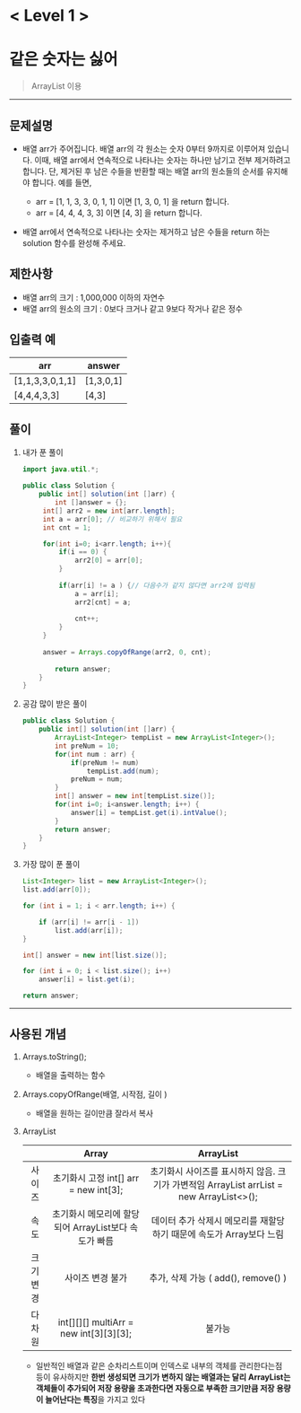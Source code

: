

# < Level 1 > 

# 같은 숫자는 싫어   

> ArrayList 이용 

---

## 문제설명 

- 배열 arr가 주어집니다. 배열 arr의 각 원소는 숫자 0부터 9까지로 이루어져 있습니다. 이때, 배열 arr에서 연속적으로 나타나는 숫자는 하나만 남기고 전부 제거하려고 합니다. 단, 제거된 후 남은 수들을 반환할 때는 배열 arr의 원소들의 순서를 유지해야 합니다. 예를 들면,

  - arr = [1, 1, 3, 3, 0, 1, 1] 이면 [1, 3, 0, 1] 을 return 합니다.
  - arr = [4, 4, 4, 3, 3] 이면 [4, 3] 을 return 합니다.

- 배열 arr에서 연속적으로 나타나는 숫자는 제거하고 남은 수들을 return 하는 solution 함수를 완성해 주세요.

## 제한사항 

- 배열 arr의 크기 : 1,000,000 이하의 자연수
- 배열 arr의 원소의 크기 : 0보다 크거나 같고 9보다 작거나 같은 정수

## 입출력 예

| arr             | answer    |
| --------------- | --------- |
| [1,1,3,3,0,1,1] | [1,3,0,1] |
| [4,4,4,3,3]     | [4,3]     |

## 풀이 

1. 내가 푼 풀이 

   ```java
   import java.util.*;
   
   public class Solution {
       public int[] solution(int []arr) {
           int []answer = {};
   	    int[] arr2 = new int[arr.length];
   	    int a = arr[0]; // 비교하기 위해서 필요  
   	    int cnt = 1;	    
   
   	    for(int i=0; i<arr.length; i++){
   	    	if(i == 0) {
   	    		arr2[0] = arr[0];
   	    	}
   	    	
   	        if(arr[i] != a ) {// 다음수가 같지 않다면 arr2에 입력됨 
   	        	a = arr[i];
   	        	arr2[cnt] = a;
   	        	
   	        	cnt++;
   	        }
   	    }
   	    
   	    answer = Arrays.copyOfRange(arr2, 0, cnt);
   	    
           return answer;
       }
   }
   ```

2. 공감 많이 받은 풀이 

   ```java
   public class Solution {
       public int[] solution(int []arr) {
           ArrayList<Integer> tempList = new ArrayList<Integer>();
           int preNum = 10;
           for(int num : arr) {
               if(preNum != num)
                   tempList.add(num);
               preNum = num;
           }       
           int[] answer = new int[tempList.size()];
           for(int i=0; i<answer.length; i++) {
               answer[i] = tempList.get(i).intValue();
           }
           return answer;
       }
   }
   ```

3. 가장 많이 푼 풀이 

   ```java
   List<Integer> list = new ArrayList<Integer>();
   list.add(arr[0]);
   
   for (int i = 1; i < arr.length; i++) {
   
       if (arr[i] != arr[i - 1])
           list.add(arr[i]);
   }
   
   int[] answer = new int[list.size()];
   
   for (int i = 0; i < list.size(); i++)
       answer[i] = list.get(i);
   
   return answer;
   ```

   


---

## 사용된 개념

1. Arrays.toString();

   - 배열을 출력하는 함수 

2. Arrays.copyOfRange(배열, 시작점, 길이 )

   - 배열을 원하는 길이만큼 잘라서 복사 

3. ArrayList

   |          |                         Array                         |                          ArrayList                           |
   | :------: | :---------------------------------------------------: | :----------------------------------------------------------: |
   |  사이즈  |         초기화시 고정 int[] arr = new int[3];         | 초기화시 사이즈를 표시하지 않음.  크기가 가변적임 ArrayList<Integer> arrList = new ArrayList<>(); |
   |   속도   | 초기화시 메모리에 할당되어  ArrayList보다 속도가 빠름 | 데이터 추가 삭제시 메모리를 재할당하기 때문에 속도가 Array보다 느림 |
   | 크기변경 |                   사이즈 변경 불가                    |             추가, 삭제 가능 ( add(), remove() )              |
   |  다차원  |        int[][][] multiArr = new int[3][3][3];         |                            불가능                            |

   - 일반적인 배열과 같은 순차리스트이며 인덱스로 내부의 객체를 관리한다는점 등이 유사하지만 **한번 생성되면 크기가 변하지 않는 배열과는 달리 ArrayList는 객체들이 추가되어 저장 용량을 초과한다면 자동으로 부족한 크기만큼 저장 용량이 늘어난다는 특징**을 가지고 있다
